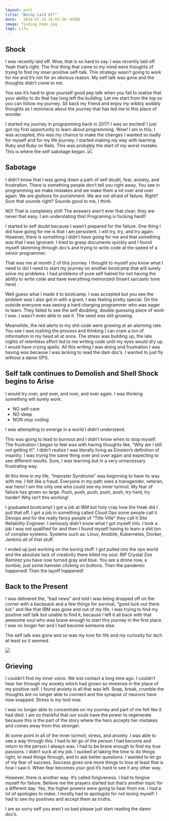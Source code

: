 ```yaml
---
layout: post
title: "Being Laid Off"
date:   2020-07-19 16:03:30 +0300
image: finding_hope.jpg
tags: Life
---
```



## Shock 
I was recently laid off. Wow, that is so hard to say. I was recently laid off. Yeah that’s right.  The first thing that came to my mind were thoughts of trying to find my inner positive self-talk. This strategy wasn’t going to work for me and it’s not for an obvious reason. My self talk was gone and the thoughts didn’t come to me. 

You see it’s hard to give yourself good pep talk when you fail to realize that your ability  to do that has long left the building. Let me start from the top so you can follow my journey. Sit back my friend and enjoy my wibbly wobbly thoughts as I reminisce about the journey that has led me to this place of wonder. 

I started my journey in programming back in 2017! I was so excited! I just got my first opportunity to learn about programming. Wow! I am in this, I was accepted, this was my chance to make the changes I wanted so badly for myself and for my life journey. I started making my way with learning Ruby and Ruby on Rails. This was probably the start of my worst mistake. This is where the self sabotage began.
![]({{site.baseurl}}/img/laid_off.jpg)

## Sabotage 
I didn’t know that I was going down a path of self doubt, fear, anxiety, and frustration. There is something people don’t tell you right away. You see in programming we make mistakes and we make them a lot over and over again. We are gluttons for punishment. We are not afraid of failure. Right? Sure that sounds right? Sounds good to me, I think. 

NO! That is completely shit! The answers aren’t ever that clear; they are never that easy. I am understating this! Programing is fucking hard!! 

I started to self doubt because I wasn’t prepared for the failure. One thing I did have going for me is that I am persistent. I will try, try, and try again. However, there is something I didn’t have going for me and that something was that I was ignorant. I tried to grasp documents quickly and I found myself skimming through doc’s and trying to write code at the speed of a senior programmer. 

That was me at month 2 of this journey. I thought to myself you know what I need to do! I need to start my journey on another bootcamp that will surely solve my problems. I had problems of pure self hatred for not having the ability to write code and have everything memorized (Insert sarcastic tone here) . 

Well guess what I made it to bootcamp. I was accepted but you see  the problem was I also got in with a grant. I was feeling pretty special. On the outside everyone was seeing a hard charging programmer who was eager to learn. They failed to see the self doubting, double guessing piece of work I was. I wasn’t even able to see it. The seed was still growing. 

Meanwhile, the red alerts to my shit code were growing at an alarming rate. You see I was rushing the process and thinking I can cram a ton of information in my head all at once. The stress was building up, the late nights of relentless effort led to me writing code until my eyes would dry up. I would have crying spells. All this writing I was doing and frustration I was having was because I was lacking to read the dam doc’s. I wanted to just fly without a damn GPS. 

## Self talk continues to Demolish and Shell Shock begins to Arise

I would try over, and over, and over, and over again. I was thinking something will surely work. 

* NO self-care 
* NO sleep
* NON stop coding

I was attempting to emerge in a world I didn’t understand.

This was going to lead to burnout and I didn’t know when to stop myself. The frustration I began to feel was with having thoughts like, “Why am I still not getting it!”.  I didn’t realize I was literally living as Einstein’s definition of insanity. I was trying the same thing over and over again and expecting to see different results. Sure, I was learning but in a very unnecessary frustrating way.

At this time in my life, “Imposter Syndrome” was beginning to have its way with me. I felt like a fraud. Everyone in my path sees a transgender, veteran, war hero! I am the only one who could see my inner turmoil. My fear of failure has grown so large. Push, push, push, push, push, try hard, try harder!  Why isn’t this working! 

I graduated bootcamp! I got a job at IBM but holy crap how the freak did I pull that off. I got a job in something called Cloud Ops some people call it Devops and for the really fancy people of “Title Ville” they call it Site Reliability Engineer. I seriously didn’t know what I got myself into. I took a job I was not qualified for and then I found myself having to learn a shit ton of complex systems. Systems such as: Linux, Ansibile, Kubernetes, Docker, Jenkins all of that stuff.

I ended up just working on the boring stuff. I got pulled into the ops world and the absolute lack of creativity there killed my soul. RIP Crystal Zoe Ramirez you have now turned gray and blue. You are a drone now, a zombie, just some hamster clicking on buttons. Then the pandemic happened! Then the layoff happened!

## Back to the Present
I was delivered the, “bad news” and told I was being dropped off on the corner with a backpack and a few things for survival, “good luck out there kid.” and like that IBM was gone and out of my life. I was trying to find my positive self talk but unable to find it, because I left it all back with that awesome soul who was brave enough to start this journey in the first place. I was no longer her and I had become someone else. 

The self talk was gone and so was my love for life and my curiosity for tech at least so it seemed. 

![]({{site.baseurl}}/img/rip_crystal.jpg)

## Grieving 
I couldn’t find my inner voice. We lost contact a long time ago. I couldn’t hear her through my anxiety which had grown so immense in the place of my positive-self. I found anxiety is all that was left. Snap, break,  crumble the thoughts are no longer able to connect and the synapse of neurons have now snapped. Stress is my lord now. 

I was no longer able to concentrate on my journey and part of me felt like it had died. I am so thankful that our souls have the power to regenerate because this is the part of the story where the hero accepts her mistakes and comes away from this stronger. 

At some point in all of the inner turmoil, stress, and anxiety. I was able to see a way through this. I had to let go of the person I had become and return to the person I always was. I had to be brave enough to find my true passions. I didn’t suck at my job. I sucked at taking the time to do things right, to read things through, and to ask better questions. I wanted to let go of my fear of success. Success gives one more things to lose at least that is how I saw it. When fear becomes your god it’s hard to see it any other way.

However, there is another way. It’s called forgiveness. I had to forgive myself for failure. Believe me the prayers started but that’s another topic for a different day. Yes, the higher powers were going to hear from me. I had a lot of apologies to make. I mostly had to apologize for not loving myself. I had to see my positives and accept them as truths. 

I am so sorry self you aren’t so bad please just start reading the damn doc’s.  
